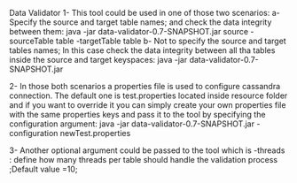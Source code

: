 Data Validator
1- This tool could be used in one of those two scenarios:
    a- Specify the source and target table names; and check the data integrity between them:
        java -jar data-validator-0.7-SNAPSHOT.jar source -sourceTable table -targetTable table
    b- Not to specify the source and target tables names; In this case check the data integrity between all tha tables inside the source and target keyspaces:
        java -jar data-validator-0.7-SNAPSHOT.jar

2- In those both scenarios a properties file is used to configure cassandra connection. The default one is test.properties located inside resource folder
and if you want to override it you can simply create your own properties file with the same properties keys and pass it to the tool by specifying the configuration argument:
    java -jar data-validator-0.7-SNAPSHOT.jar -configuration newTest.properties

3- Another optional argument could be passed to the tool which is -threads : define how many threads per table should handle the validation process ;Default value =10;

